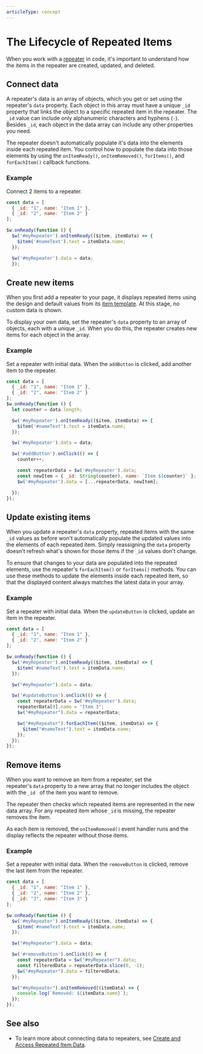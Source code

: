 ```yaml
---
articleType: concept
---
```

# The Lifecycle of Repeated Items


When you work with a [repeater](https://dev.wix.com/docs/velo/velo-only-apis/$w/repeater/introduction) in code, it's important to understand how the items in the repeater are created, updated, and deleted. 

## Connect data

A repeater's data is an array of objects, which you get or set using the repeater's `data` property. Each object in this array must have a unique `_id` property that links the object to a specific repeated item in the repeater. The `_id` value can include only alphanumeric characters and hyphens (`-`). Besides `_id`, each object in the data array can include any other properties you need.

The repeater doesn't automatically populate it's data into the elements inside each repeated item. You control how to populate the data into those elements by using the `onItemReady()`, `onItemRemoved()`, `forItems()`, and `forEachItem()` callback functions.


### Example

Connect 2 items to a repeater.

```javascript
const data = [
  { _id: "1", name: "Item 1" },
  { _id: "2", name: "Item 2" }
];

$w.onReady(function () {
  $w('#myRepeater').onItemReady(($item, itemData) => {
    $item('#nameText').text = itemData.name;
  });

  $w('#myRepeater').data = data;
  });
```

## Create new items

When you first add a repeater to your page, it displays repeated items using the design and default values from its [item template](https://dev.wix.com/docs/velo/velo-only-apis/$w/repeater/create-and-access-repeated-item-data#velo-only-apis_$w_repeater_repeated_item_template). At this stage, no custom data is shown.

To display your own data, set the repeater's `data` property to an array of objects, each with a unique `_id`. When you do this, the repeater creates new items for each object in the array.

### Example

Set a repeater with initial data. When the `addButton` is clicked, add another item to the repeater.

```javascript
const data = [
  { _id: "1", name: "Item 1" },
  { _id: "2", name: "Item 2" }
];
$w.onReady(function () {
  let counter = data.length; 

  $w('#myRepeater').onItemReady(($item, itemData) => {
    $item('#nameText').text = itemData.name;
  });

  $w('#myRepeater').data = data;

  $w('#addButton').onClick(() => {
    counter++;

    const repeaterData = $w('#myRepeater').data;
    const newItem = { _id: String(counter), name: `Item ${counter}` };
    $w('#myRepeater').data = [...repeaterData, newItem];

  });
});
```


## Update existing items

When you update a repeater's `data` property, repeated items with the same `_id` values as before won't automatically populate the updated values into the elements of each repeated item. Simply reassigning the `data` property doesn't refresh what's shown for those items if the `_id` values don't change.

To ensure that changes to your data are populated into the repeated elements, use the repeater's `forEachItem()` or `forItems()` methods. You can use these methods to update the elements inside each repeated item, so that the displayed content always matches the latest data in your array.

### Example

Set a repeater with initial data. When the `updateButton` is clicked, update an item in the repeater.

```javascript
const data = [
  { _id: "1", name: "Item 1" },
  { _id: "2", name: "Item 2" }
];

$w.onReady(function () {
  $w('#myRepeater').onItemReady(($item, itemData) => {
    $item('#nameText').text = itemData.name;
  });

  $w("#myRepeater").data = data;

  $w('#updateButton').onClick(() => {
    const repeaterData = $w('#myRepeater').data;
    repeaterData[0].name = "Item 3";
    $w("#myRepeater").data = repeaterData;

    $w("#myRepeater").forEachItem(($item, itemData) => {
      $item("#nameText").text = itemData.name;
    });
  });
});
```

## Remove items

When you want to remove an item from a repeater, set the repeater's `data` property to a new array that no longer includes the object with the `_id ` of the item you want to remove.

The repeater then checks which repeated items are represented in the new data array. For any repeated item whose `_id` is missing, the repeater removes the item.

As each item is removed, the `onItemRemoved()` event handler runs and the display reflects the repeater without those items.

### Example 

Set a repeater with initial data. When the `removeButton` is clicked, remove the last item from the repeater. 

```javascript
const data = [
  { _id: "1", name: "Item 1" },
  { _id: "2", name: "Item 2" },
  { _id: "3", name: "Item 3" }
];

$w.onReady(function () {
  $w('#myRepeater').onItemReady(($item, itemData) => {
    $item('#nameText').text = itemData.name;
  });

  $w("#myRepeater").data = data;

  $w('#removeButton').onClick(() => {
    const repeaterData = $w("#myRepeater").data;
    const filteredData = repeaterData.slice(0, -1);
    $w("#myRepeater").data = filteredData;
  });

  $w("#myRepeater").onItemRemoved((itemData) => {
    console.log(`Removed: ${itemData.name}`);
  });
});
```

  ## See also

- To learn more about connecting data to repeaters, see [Create and Access Repeated Item Data](https://dev.wix.com/docs/velo/velo-only-apis/$w/repeater/create-and-access-repeated-item-data).
